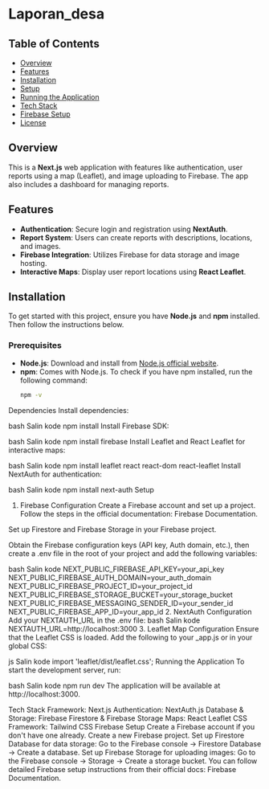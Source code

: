 # Laporan_desa

## Table of Contents
- [Overview](#overview)
- [Features](#features)
- [Installation](#installation)
- [Setup](#setup)
- [Running the Application](#running-the-application)
- [Tech Stack](#tech-stack)
- [Firebase Setup](#firebase-setup)
- [License](#license)

## Overview
This is a **Next.js** web application with features like authentication, user reports using a map (Leaflet), and image uploading to Firebase. The app also includes a dashboard for managing reports.

## Features
- **Authentication**: Secure login and registration using **NextAuth**.
- **Report System**: Users can create reports with descriptions, locations, and images.
- **Firebase Integration**: Utilizes Firebase for data storage and image hosting.
- **Interactive Maps**: Display user report locations using **React Leaflet**.

## Installation
To get started with this project, ensure you have **Node.js** and **npm** installed. Then follow the instructions below.

### Prerequisites
- **Node.js**: Download and install from [Node.js official website](https://nodejs.org/).
- **npm**: Comes with Node.js. To check if you have npm installed, run the following command:
  ```bash
  npm -v
Dependencies
Install dependencies:

bash
Salin kode
npm install
Install Firebase SDK:

bash
Salin kode
npm install firebase
Install Leaflet and React Leaflet for interactive maps:

bash
Salin kode
npm install leaflet react react-dom react-leaflet
Install NextAuth for authentication:

bash
Salin kode
npm install next-auth
Setup
1. Firebase Configuration
Create a Firebase account and set up a project. Follow the steps in the official documentation: Firebase Documentation.

Set up Firestore and Firebase Storage in your Firebase project.

Obtain the Firebase configuration keys (API key, Auth domain, etc.), then create a .env file in the root of your project and add the following variables:

bash
Salin kode
NEXT_PUBLIC_FIREBASE_API_KEY=your_api_key
NEXT_PUBLIC_FIREBASE_AUTH_DOMAIN=your_auth_domain
NEXT_PUBLIC_FIREBASE_PROJECT_ID=your_project_id
NEXT_PUBLIC_FIREBASE_STORAGE_BUCKET=your_storage_bucket
NEXT_PUBLIC_FIREBASE_MESSAGING_SENDER_ID=your_sender_id
NEXT_PUBLIC_FIREBASE_APP_ID=your_app_id
2. NextAuth Configuration
Add your NEXTAUTH_URL in the .env file:
bash
Salin kode
NEXTAUTH_URL=http://localhost:3000
3. Leaflet Map Configuration
Ensure that the Leaflet CSS is loaded. Add the following to your _app.js or in your global CSS:

js
Salin kode
import 'leaflet/dist/leaflet.css';
Running the Application
To start the development server, run:

bash
Salin kode
npm run dev
The application will be available at http://localhost:3000.

Tech Stack
Framework: Next.js
Authentication: NextAuth.js
Database & Storage: Firebase Firestore & Firebase Storage
Maps: React Leaflet
CSS Framework: Tailwind CSS
Firebase Setup
Create a Firebase account if you don't have one already.
Create a new Firebase project.
Set up Firestore Database for data storage:
Go to the Firebase console -> Firestore Database -> Create a database.
Set up Firebase Storage for uploading images:
Go to the Firebase console -> Storage -> Create a storage bucket.
You can follow detailed Firebase setup instructions from their official docs: Firebase Documentation.
